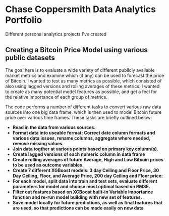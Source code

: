 # Chase Coppersmith Data Analytics Portfolio
Different personal analytics projects I've created

## Creating a Bitcoin Price Model using various public datasets
The goal here is to evaluate a wide variety of different publicly available market metrics and examine which (if any) can be used to forecast the price
of Bitcoin. I wanted to test as many metrics as possible, which consisted of also using lagged versions and rolling averages of these metrics. I wanted to create as many potential model features as possible, and get a feel for the relative importance of each group of metrics.

The code performs a number of different tasks to convert various raw data sources into one big data frame, which is then used to model Bitcoin future price over
various time frames. These tasks are briefly outlined below:

- **Read in the data from various sources.**
- **Format data into useable format: Correct date column formats and various data issues, rename columns, aggregate where needed, remove missing values.**
- **Join data togther at various points based on primary key column(s).**
- **Create lagged versions of each numeric column in data frame**
- **Create rolling averages of future Average, High and Low Bitcoin prices to be used as outcome variables.**
- **Create 7 different XGBoost models: 3 day Ceiling and Floor Price, 30 Day Ceiling, Floor, and Average Price, 200 day Ceiling and Floor price:**
- **For each model, split data into train and test sets, evaluate different parameters for model and choose most optimal based on RMSE.**
- **Filter out features based on XGBoost built-in Variable Importance function and re-run model building with new set of features.**
- **Save model locally for future predictions, as well as final features that are used, so that predictions can be made easily on new data**


